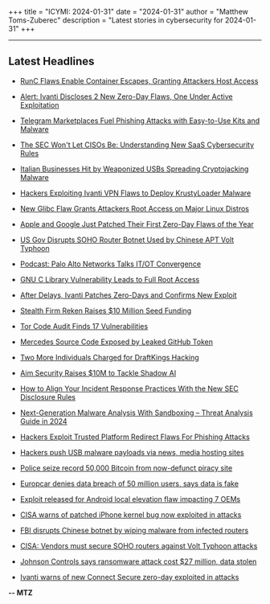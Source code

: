 +++
title = "ICYMI: 2024-01-31"
date = "2024-01-31"
author = "Matthew Toms-Zuberec"
description = "Latest stories in cybersecurity for 2024-01-31"
+++

---------------------------------------------------------------------------
## Latest Headlines
- [RunC Flaws Enable Container Escapes, Granting Attackers Host Access](https://thehackernews.com/2024/02/runc-flaws-enable-container-escapes.html)

- [Alert: Ivanti Discloses 2 New Zero-Day Flaws, One Under Active Exploitation](https://thehackernews.com/2024/01/alert-ivanti-discloses-2-new-zero-day.html)

- [Telegram Marketplaces Fuel Phishing Attacks with Easy-to-Use Kits and Malware](https://thehackernews.com/2024/01/telegram-marketplaces-fuel-phishing.html)

- [The SEC Won't Let CISOs Be: Understanding New SaaS Cybersecurity Rules](https://thehackernews.com/2024/01/the-sec-wont-let-cisos-be-understanding.html)

- [Italian Businesses Hit by Weaponized USBs Spreading Cryptojacking Malware](https://thehackernews.com/2024/01/italian-businesses-hit-by-weaponized.html)

- [Hackers Exploiting Ivanti VPN Flaws to Deploy KrustyLoader Malware](https://thehackernews.com/2024/01/chinese-hackers-exploiting-critical-vpn.html)

- [New Glibc Flaw Grants Attackers Root Access on Major Linux Distros](https://thehackernews.com/2024/01/new-glibc-flaw-grants-attackers-root.html)

- [Apple and Google Just Patched Their First Zero-Day Flaws of the Year](https://www.wired.com/story/apple-google-zero-day-flaws-critical-update-january-2024/)

- [US Gov Disrupts SOHO Router Botnet Used by Chinese APT Volt Typhoon](https://www.securityweek.com/us-gov-disrupts-soho-router-botnet-used-by-chinese-apt-volt-typhoon/)

- [Podcast: Palo Alto Networks Talks IT/OT Convergence](https://www.securityweek.com/podcast-palo-alto-networks-talks-it-ot-convergence/)

- [GNU C Library Vulnerability Leads to Full Root Access](https://www.securityweek.com/gnu-c-library-vulnerability-leads-to-full-root-access/)

- [After Delays, Ivanti Patches Zero-Days and Confirms New Exploit](https://www.securityweek.com/after-delays-ivanti-patches-zero-days-and-confirms-new-exploit/)

- [Stealth Firm Reken Raises $10 Million Seed Funding](https://www.securityweek.com/reken-emerges-from-stealth-with-10-million-seed-funding/)

- [Tor Code Audit Finds 17 Vulnerabilities](https://www.securityweek.com/tor-code-audit-finds-17-vulnerabilities/)

- [Mercedes Source Code Exposed by Leaked GitHub Token](https://www.securityweek.com/leaked-github-token-exposed-mercedes-source-code/)

- [Two More Individuals Charged for DraftKings Hacking](https://www.securityweek.com/two-more-individuals-charged-for-draftkings-hacking/)

- [Aim Security Raises $10M to Tackle Shadow AI](https://www.securityweek.com/aim-security-raises-10m-to-tackle-shadow-ai/)

- [How to Align Your Incident Response Practices With the New SEC Disclosure Rules](https://www.securityweek.com/how-to-align-your-incident-response-practices-with-the-new-sec-disclosure-rules/)

- [Next-Generation Malware Analysis With Sandboxing – Threat Analysis Guide in 2024](https://cybersecuritynews.com/next-generation-malware-analysis-with-sandboxing/)

- [Hackers Exploit Trusted Platform Redirect Flaws For Phishing Attacks](https://cybersecuritynews.com/open-redirect-flaws-phishing-attacks/)

- [Hackers push USB malware payloads via news, media hosting sites](https://www.bleepingcomputer.com/news/security/hackers-push-usb-malware-payloads-via-news-media-hosting-sites/)

- [Police seize record 50,000 Bitcoin from now-defunct piracy site](https://www.bleepingcomputer.com/news/legal/police-seize-record-50-000-bitcoin-from-now-defunct-piracy-site/)

- [Europcar denies data breach of 50 million users, says data is fake](https://www.bleepingcomputer.com/news/security/europcar-denies-data-breach-of-50-million-users-says-data-is-fake/)

- [Exploit released for Android local elevation flaw impacting 7 OEMs](https://www.bleepingcomputer.com/news/security/exploit-released-for-android-local-elevation-flaw-impacting-7-oems/)

- [CISA warns of patched iPhone kernel bug now exploited in attacks](https://www.bleepingcomputer.com/news/security/cisa-warns-of-patched-iphone-kernel-bug-now-exploited-in-attacks/)

- [FBI disrupts Chinese botnet by wiping malware from infected routers](https://www.bleepingcomputer.com/news/security/fbi-disrupts-chinese-botnet-by-wiping-malware-from-infected-routers/)

- [CISA: Vendors must secure SOHO routers against Volt Typhoon attacks](https://www.bleepingcomputer.com/news/security/cisa-vendors-must-secure-soho-routers-against-volt-typhoon-attacks/)

- [Johnson Controls says ransomware attack cost $27 million, data stolen](https://www.bleepingcomputer.com/news/security/johnson-controls-says-ransomware-attack-cost-27-million-data-stolen/)

- [Ivanti warns of new Connect Secure zero-day exploited in attacks](https://www.bleepingcomputer.com/news/security/ivanti-warns-of-new-connect-secure-zero-day-exploited-in-attacks/)

**-- MTZ**